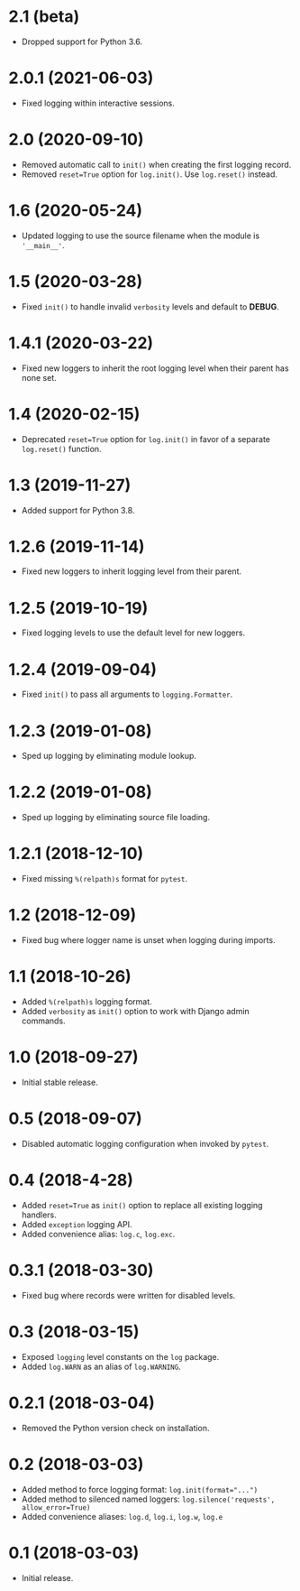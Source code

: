 # 2.1 (beta)

- Dropped support for Python 3.6.

# 2.0.1 (2021-06-03)

- Fixed logging within interactive sessions.

# 2.0 (2020-09-10)

- Removed automatic call to `init()` when creating the first logging record.
- Removed `reset=True` option for `log.init()`. Use `log.reset()` instead.

# 1.6 (2020-05-24)

- Updated logging to use the source filename when the module is `'__main__'`.

# 1.5 (2020-03-28)

- Fixed `init()` to handle invalid `verbosity` levels and default to **DEBUG**.

# 1.4.1 (2020-03-22)

- Fixed new loggers to inherit the root logging level when their parent has none set.

# 1.4 (2020-02-15)

- Deprecated `reset=True` option for `log.init()` in favor of a separate `log.reset()` function.

# 1.3 (2019-11-27)

- Added support for Python 3.8.

# 1.2.6 (2019-11-14)

- Fixed new loggers to inherit logging level from their parent.

# 1.2.5 (2019-10-19)

- Fixed logging levels to use the default level for new loggers.

# 1.2.4 (2019-09-04)

- Fixed `init()` to pass all arguments to `logging.Formatter`.

# 1.2.3 (2019-01-08)

- Sped up logging by eliminating module lookup.

# 1.2.2 (2019-01-08)

- Sped up logging by eliminating source file loading.

# 1.2.1 (2018-12-10)

- Fixed missing `%(relpath)s` format for `pytest`.

# 1.2 (2018-12-09)

- Fixed bug where logger name is unset when logging during imports.

# 1.1 (2018-10-26)

- Added `%(relpath)s` logging format.
- Added `verbosity` as `init()` option to work with Django admin commands.

# 1.0 (2018-09-27)

- Initial stable release.

# 0.5 (2018-09-07)

- Disabled automatic logging configuration when invoked by `pytest`.

# 0.4 (2018-4-28)

- Added `reset=True` as `init()` option to replace all existing logging handlers.
- Added `exception` logging API.
- Added convenience alias: `log.c`, `log.exc`.

# 0.3.1 (2018-03-30)

- Fixed bug where records were written for disabled levels.

# 0.3 (2018-03-15)

- Exposed `logging` level constants on the `log` package.
- Added `log.WARN` as an alias of `log.WARNING`.

# 0.2.1 (2018-03-04)

- Removed the Python version check on installation.

# 0.2 (2018-03-03)

- Added method to force logging format: `log.init(format="...")`
- Added method to silenced named loggers: `log.silence('requests', allow_error=True)`
- Added convenience aliases: `log.d`, `log.i`, `log.w`, `log.e`

# 0.1 (2018-03-03)

- Initial release.
